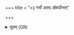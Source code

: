 +++
title = "०३ गर्भो अस्य् ओषधीनाम्"

+++
<details><summary>मूलम् (GR)</summary>

गर्भो अस्य् ओषधीनाम्  
अपां गर्भ उतासिथ ।  
अथो सोमस्य भ्रातासि  
मधुघ प्राव मे वचः ॥
</details>